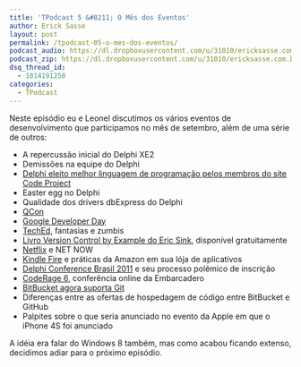 ```yaml
---
title: 'TPodcast 5 &#8211; O Mês dos Eventos'
author: Erick Sasse
layout: post
permalink: /tpodcast-05-o-mes-dos-eventos/
podcast_audio: https://dl.dropboxusercontent.com/u/31010/ericksasse.com.br/podcast/TPodcast-005.mp3
podcast_zip: https://dl.dropboxusercontent.com/u/31010/ericksasse.com.br/podcast/TPodcast-005.zip
dsq_thread_id:
  - 1014191258
categories:
  - TPodcast
---
```

Neste episódio eu e Leonel discutimos os vários eventos de desenvolvimento que participamos no mês de setembro, além de uma série de outros:

  * A repercussão inicial do Delphi XE2
  * Demissões na equipe do Delphi
  * <a href="http://www.codeproject.com/PressReleases/3935/The-Code-Project-Announces-Third-Annual-Members-Ch.aspx" target="_blank">Delphi eleito melhor linguagem de programação pelos membros do site Code Project</a>
  * Easter egg no Delphi
  * Qualidade dos drivers dbExpress do Delphi
  * <a href="http://qconsp.com/" target="_blank">QCon</a>
  * <a href="http://www.google.com/events/developerday/2011/" target="_blank">Google Developer Day</a>
  * <a href="http://www.teched.com.br/" target="_blank">TechEd</a>, fantasias e zumbis
  * <a href="http://www.ericsink.com/vcbe/index.html" target="_blank">Livro Version Control by Example do Eric Sink</a>, disponível gratuitamente
  * <a href="http://www.netflix.com/" target="_blank">Netflix</a> e NET NOW
  * <a href="http://www.amazon.com/gp/product/B0051VVOB2" target="_blank">Kindle Fire</a> e práticas da Amazon em sua lója de aplicativos
  * <a href="http://www.delphiconference.com.br/" target="_blank">Delphi Conference Brasil 2011</a> e seu processo polêmico de inscrição
  * <a href="http://www.embarcadero.com/coderage" target="_blank">CodeRage 6</a>, conferência online da Embarcadero
  * <a href="http://blog.bitbucket.org/2011/10/03/bitbucket-now-rocks-git/" target="_blank">BitBucket agora suporta Git</a>
  * Diferenças entre as ofertas de hospedagem de código entre BitBucket e GitHub
  * Palpites sobre o que seria anunciado no evento da Apple em que o iPhone 4S foi anunciado

A idéia era falar do Windows 8 também, mas como acabou ficando extenso, decidimos adiar para o próximo episódio.

